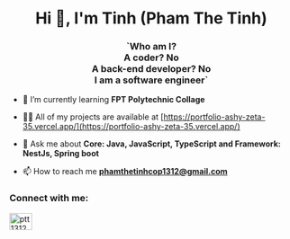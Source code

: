 <h1 align="center">Hi 👋, I'm Tinh (Pham The Tinh)</h1>
<h3 align="center">`Who am I? <br>
A coder? No <br>
A back-end developer? No <br>
I am a software engineer`</h3>

- 🌱 I’m currently learning **FPT Polytechnic Collage**

- 👨‍💻 All of my projects are available at [https://portfolio-ashy-zeta-35.vercel.app/](https://portfolio-ashy-zeta-35.vercel.app/)

- 💬 Ask me about **Core: Java, JavaScript, TypeScript and Framework: NestJs, Spring boot**

- 📫 How to reach me **phamthetinhcop1312@gmail.com**

<h3 align="left">Connect with me:</h3>
<p align="left">
<a href="https://linkedin.com/in/ptt1312" target="blank"><img align="center" src="https://raw.githubusercontent.com/rahuldkjain/github-profile-readme-generator/master/src/images/icons/Social/linked-in-alt.svg" alt="ptt1312" height="30" width="40" /></a>
</p>

